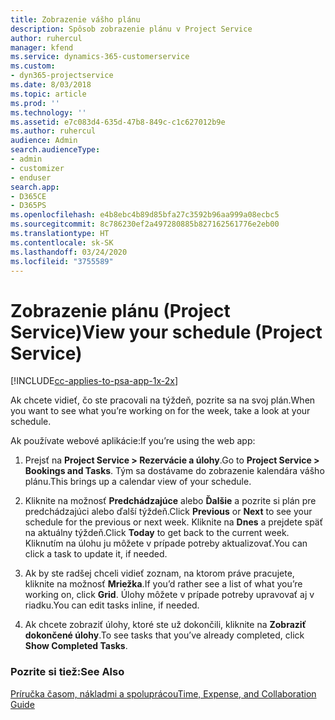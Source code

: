 ```yaml
---
title: Zobrazenie vášho plánu
description: Spôsob zobrazenie plánu v Project Service
author: ruhercul
manager: kfend
ms.service: dynamics-365-customerservice
ms.custom:
- dyn365-projectservice
ms.date: 8/03/2018
ms.topic: article
ms.prod: ''
ms.technology: ''
ms.assetid: e7c083d4-635d-47b8-849c-c1c627012b9e
ms.author: ruhercul
audience: Admin
search.audienceType:
- admin
- customizer
- enduser
search.app:
- D365CE
- D365PS
ms.openlocfilehash: e4b8ebc4b89d85bfa27c3592b96aa999a08ecbc5
ms.sourcegitcommit: 8c786230ef2a497280885b827162561776e2eb00
ms.translationtype: HT
ms.contentlocale: sk-SK
ms.lasthandoff: 03/24/2020
ms.locfileid: "3755589"
---
```

# <a name="view-your-schedule-project-service"></a><span data-ttu-id="5e3a7-103">Zobrazenie plánu (Project Service)</span><span class="sxs-lookup"><span data-stu-id="5e3a7-103">View your schedule (Project Service)</span></span>

[!INCLUDE[cc-applies-to-psa-app-1x-2x](../includes/cc-applies-to-psa-app-1x-2x.md)]

<span data-ttu-id="5e3a7-104">Ak chcete vidieť, čo ste pracovali na týždeň, pozrite sa na svoj plán.</span><span class="sxs-lookup"><span data-stu-id="5e3a7-104">When you want to see what you’re working on for the week, take a look at your schedule.</span></span>  
  
 <span data-ttu-id="5e3a7-105">Ak používate webové aplikácie:</span><span class="sxs-lookup"><span data-stu-id="5e3a7-105">If you’re using the web app:</span></span>  
  
1.  <span data-ttu-id="5e3a7-106">Prejsť na **Project Service > Rezervácie a úlohy**.</span><span class="sxs-lookup"><span data-stu-id="5e3a7-106">Go to **Project Service > Bookings and Tasks**.</span></span> <span data-ttu-id="5e3a7-107">Tým sa dostávame do zobrazenie kalendára vášho plánu.</span><span class="sxs-lookup"><span data-stu-id="5e3a7-107">This brings up a calendar view of your schedule.</span></span>  
  
2.  <span data-ttu-id="5e3a7-108">Kliknite na možnosť **Predchádzajúce** alebo **Ďalšie** a pozrite si plán pre predchádzajúci alebo ďalší týždeň.</span><span class="sxs-lookup"><span data-stu-id="5e3a7-108">Click **Previous** or **Next** to see your schedule for the previous or next week.</span></span> <span data-ttu-id="5e3a7-109">Kliknite na **Dnes** a prejdete späť na aktuálny týždeň.</span><span class="sxs-lookup"><span data-stu-id="5e3a7-109">Click **Today** to get back to the current week.</span></span> <span data-ttu-id="5e3a7-110">Kliknutím na úlohu ju môžete v prípade potreby aktualizovať.</span><span class="sxs-lookup"><span data-stu-id="5e3a7-110">You can click a task to update it, if needed.</span></span>  
  
3.  <span data-ttu-id="5e3a7-111">Ak by ste radšej chceli vidieť zoznam, na ktorom práve pracujete, kliknite na možnosť **Mriežka**.</span><span class="sxs-lookup"><span data-stu-id="5e3a7-111">If you’d rather see a list of what you’re working on, click **Grid**.</span></span> <span data-ttu-id="5e3a7-112">Úlohy môžete v prípade potreby upravovať aj v riadku.</span><span class="sxs-lookup"><span data-stu-id="5e3a7-112">You can edit tasks inline, if needed.</span></span>  
  
4.  <span data-ttu-id="5e3a7-113">Ak chcete zobraziť úlohy, ktoré ste už dokončili, kliknite na **Zobraziť dokončené úlohy**.</span><span class="sxs-lookup"><span data-stu-id="5e3a7-113">To see tasks that you’ve already completed, click **Show Completed Tasks**.</span></span>  
  
### <a name="see-also"></a><span data-ttu-id="5e3a7-114">Pozrite si tiež:</span><span class="sxs-lookup"><span data-stu-id="5e3a7-114">See Also</span></span>  
 [<span data-ttu-id="5e3a7-115">Príručka časom, nákladmi a spoluprácou</span><span class="sxs-lookup"><span data-stu-id="5e3a7-115">Time, Expense, and Collaboration Guide</span></span>](../project-service/time-expense-collaboration-guide.md)
